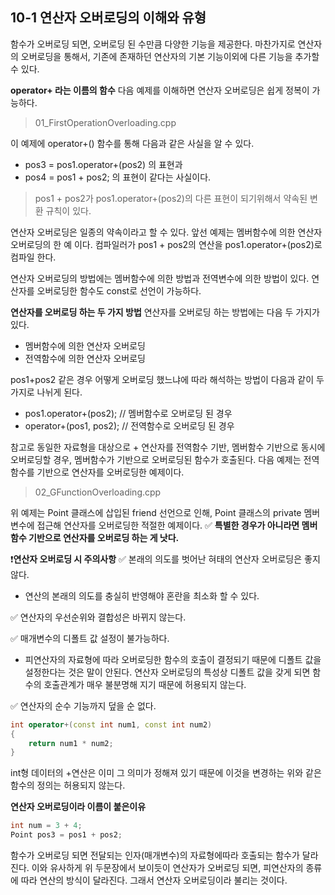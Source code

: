 10-1 연산자 오버로딩의 이해와 유형
---
함수가 오버로딩 되면, 오버로딩 된 수만큼 다양한 기능을 제공한다. 마찬가지로 연산자의 오버로딩을 통해서, 기존에 존재하던 연산자의 기본 기능이외에 다른 기능을 추가할 수 있다.

**operator+ 라는 이름의 함수**
다음 예제를 이해하면 연산자 오버로딩은 쉽게 정복이 가능하다. 
> 01_FirstOperationOverloading.cpp

이 예제에 operator+() 함수를 통해 다음과 같은 사실을 알 수 있다.
* pos3 = pos1.operator+(pos2) 의 표현과
* pos4 = pos1 + pos2; 의 표현이 같다는 사실이다.

> pos1 + pos2가 pos1.operator+(pos2)의 다른 표현이 되기위해서 약속된 변환 규칙이 있다.

연산자 오버로딩은 일종의 약속이라고 할 수 있다. 앞선 예제는 멤버함수에 의한 연산자 오버로딩의 한 예 이다. 컴파일러가 pos1 + pos2의 연산을 pos1.operator+(pos2)로 컴파일 한다.


연산자 오버로딩의 방법에는 멤버함수에 의한 방법과 전역변수에 의한 방법이 있다.
연산자를 오버로딩한 함수도 const로 선언이 가능하다.

**연산자를 오버로딩 하는 두 가지 방법**
연산자를 오버로딩 하는 방법에는 다음 두 가지가 있다.
* 멤버함수에 의한 연산자 오버로딩
* 전역함수에 의한 연산자 오버로딩

pos1+pos2 같은 경우 어떻게 오버로딩 했느냐에 따라 해석하는 방법이 다음과 같이 두가지로 나뉘게 된다.
* pos1.operator+(pos2); // 멤버함수로 오버로딩 된 경우
* operator+(pos1, pos2); // 전역함수로 오버로딩 된 경우

참고로 동일한 자료형을 대상으로 + 연산자를 전역함수 기반, 멤버함수 기반으로 동시에 오버로딩할 경우, 멤버함수가 기반으로 오버로딩된 함수가 호출된다.
다음 예제는 전역함수를 기반으로 연산자를 오버로딩한 예제이다.
> 02_GFunctionOverloading.cpp

위 예제는 Point 클래스에 삽입된 friend 선언으로 인해, Point 클래스의 private 멤버 변수에 접근해 연산자를 오버로딩한 적절한 예제이다. 
✅ **특별한 경우가 아니라면 멤버함수 기반으로 연산자를 오버로딩 하는 게 낫다.**

❗️**연산자 오버로딩 시 주의사항**
✅ 본래의 의도를 벗어난 혀태의 연산자 오버로딩은 좋지 않다.
* 연산의 본래의 의도를 충실히 반영해야 혼란을 최소화 할 수 있다.

✅ 연산자의 우선순위와 결합성은 바뀌지 않는다.

✅ 매개변수의 디폴트 값 설정이 불가능하다.
* 피연산자의 자료형에 따라 오버로딩한 함수의 호출이 결정되기 때문에 디폴트 값을 설정한다는 것은 말이 안된다. 연산자 오버로딩의 특성상 디폴트 값을 갖게 되면 함수의 호출관계가 매우 불분명해 지기 때문에 허용되지 않는다.

✅ 연산자의 순수 기능까지 덮을 순 없다.
``` C++
int operator+(const int num1, const int num2)
{
    return num1 * num2;
}
```
int형 데이터의 +연산은 이미 그 의미가 정해져 있기 때문에 이것을 변경하는 위와 같은 함수의 정의는 허용되지 않는다.

**연산자 오버로딩이라 이름이 붙은이유**
``` C++
int num = 3 + 4;
Point pos3 = pos1 + pos2;
```
함수가 오버로딩 되면 전달되는 인자(매개변수)의 자료형에따라 호출되는 함수가 달라진다. 이와 유사하게 위 두문장에서 보이듯이 연산자가 오버로딩 되면, 피연산자의 종류에 따라 연산의 방식이 달라진다. 그래서 연산자 오버로딩이라 불리는 것이다.